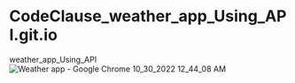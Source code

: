 # CodeClause_weather_app_Using_API.git.io
weather_app_Using_API
![Weather app - Google Chrome 10_30_2022 12_44_08 AM](https://user-images.githubusercontent.com/104887360/198849556-a00827a1-fa05-4bfb-a924-c309dd73eb84.png)

